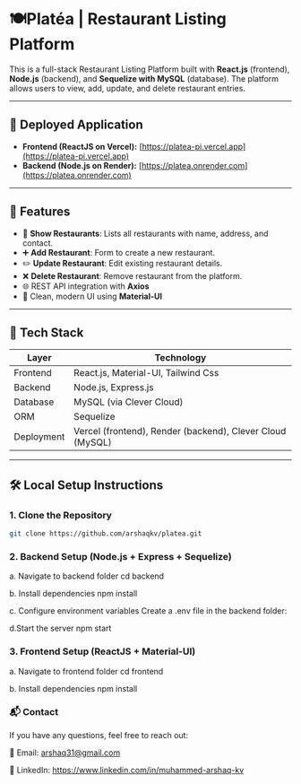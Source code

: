 # 🍽️Platéa | Restaurant Listing Platform

This is a full-stack Restaurant Listing Platform built with **React.js** (frontend), **Node.js** (backend), and **Sequelize with MySQL** (database). The platform allows users to view, add, update, and delete restaurant entries.

---

## 🚀 Deployed Application

- **Frontend (ReactJS on Vercel):** [https://platea-pi.vercel.app](https://platea-pi.vercel.app)
- **Backend (Node.js on Render):** [https://platea.onrender.com](https://platea.onrender.com)


---

## 📌 Features

- 📝 **Show Restaurants**: Lists all restaurants with name, address, and contact.
- ➕ **Add Restaurant**: Form to create a new restaurant.
- ✏️ **Update Restaurant**: Edit existing restaurant details.
- ❌ **Delete Restaurant**: Remove restaurant from the platform.
- 🌐 REST API integration with **Axios**
- 💅 Clean, modern UI using **Material-UI**

---

## 🧠 Tech Stack

| Layer      | Technology              |
|------------|--------------------------|
| Frontend   | React.js, Material-UI, Tailwind Css    |
| Backend    | Node.js, Express.js      |
| Database   | MySQL (via Clever Cloud) |
| ORM        | Sequelize                |
| Deployment | Vercel (frontend), Render (backend), Clever Cloud (MySQL) |

---

## 🛠️ Local Setup Instructions

### 1. Clone the Repository

```bash
git clone https://github.com/arshaqkv/platea.git
```

### 2. Backend Setup (Node.js + Express + Sequelize)

a. Navigate to backend folder
cd backend

b. Install dependencies
npm install

c. Configure environment variables
Create a .env file in the backend folder:

d.Start the server
npm start

### 3. Frontend Setup (ReactJS + Material-UI)

a. Navigate to frontend folder
cd frontend

b. Install dependencies
npm install


### 📬 Contact
If you have any questions, feel free to reach out:

📧 Email: arshaq31@gmail.com

💼 LinkedIn: https://www.linkedin.com/in/muhammed-arshaq-kv

